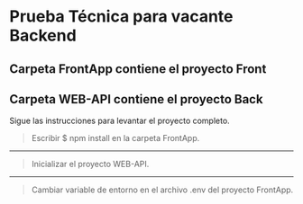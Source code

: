 # Prueba Técnica para vacante Backend

## Carpeta FrontApp contiene el proyecto Front
## Carpeta WEB-API contiene el proyecto Back

Sigue las instrucciones para levantar el proyecto completo.
> Escribir $ npm install en la carpeta FrontApp.
***
> Inicializar el proyecto WEB-API.
***
> Cambiar variable de entorno en el archivo .env del proyecto FrontApp.


 
